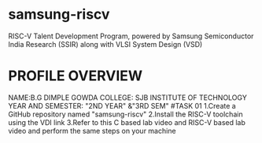 # samsung-riscv
 RISC-V Talent Development Program, powered by Samsung Semiconductor India Research (SSIR) along with VLSI System Design (VSD)
# PROFILE OVERVIEW
NAME:B.G DIMPLE GOWDA
COLLEGE: SJB INSTITUTE OF TECHNOLOGY
YEAR AND SEMESTER: "2ND YEAR" &"3RD SEM"
#TASK 01
1.Create a GitHub repository named "samsung-riscv"
2.Install the RISC-V toolchain using the VDI link 
3.Refer to this C based lab video and RISC-V based lab video and perform the same steps on your machine
